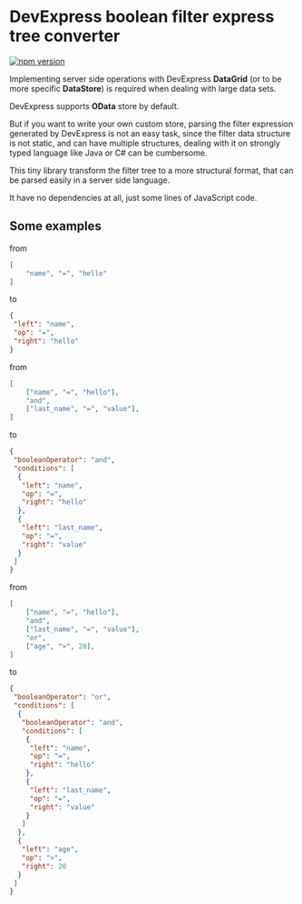 DevExpress boolean filter express tree converter
=========================

[![npm version](https://badge.fury.io/js/devexpress-filter-converter.svg)](https://badge.fury.io/js/devexpress-filter-converter)

Implementing server side operations with DevExpress **DataGrid** (or to be more specific **DataStore**) is required when dealing with large data sets.

DevExpress supports **OData** store by default.

But if you want to write your own custom store, parsing the filter expression generated by DevExpress is not an easy task, since the filter data structure is not static, and can have multiple structures, dealing with it on strongly typed language like Java or C# can be cumbersome.

This tiny library transform the filter tree to a more structural format, that can be parsed easily in a server side language.

It have no dependencies at all, just some lines of JavaScript code.

## Some examples

from
```json
[
    "name", "=", "hello"
]
```

to

```json
{
 "left": "name",
 "op": "=",
 "right": "hello"
}
```

from
```json
[
    ["name", "=", "hello"],
    "and",
    ["last_name", "=", "value"],
]
```

to

```json
{
 "booleanOperator": "and",
 "conditions": [
  {
   "left": "name",
   "op": "=",
   "right": "hello"
  },
  {
   "left": "last_name",
   "op": "=",
   "right": "value"
  }
 ]
}
```

from
```json
[
    ["name", "=", "hello"],
    "and",
    ["last_name", "=", "value"],
    "or",
    ["age", ">", 20],
]
```

to

```json
{
 "booleanOperator": "or",
 "conditions": [
  {
   "booleanOperator": "and",
   "conditions": [
    {
     "left": "name",
     "op": "=",
     "right": "hello"
    },
    {
     "left": "last_name",
     "op": "=",
     "right": "value"
    }
   ]
  },
  {
   "left": "age",
   "op": ">",
   "right": 20
  }
 ]
}
```






